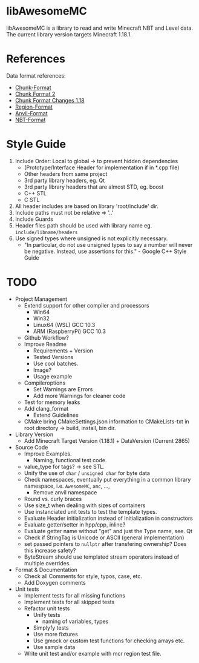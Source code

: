 # libAwesomeMC

libAwesomeMC is a library to read and write Minecraft NBT and Level data.
The current library version targets Minecraft 1.18.1.

# References

Data format references:
* [Chunk-Format](https://minecraft.fandom.com/wiki/Chunk_format)
* [Chunk Format 2](https://wiki.vg/Chunk_Format)
* [Chunk Format Changes 1.18](https://minecraft.fandom.com/wiki/Java_Edition_1.18#General_2)
* [Region-Format](https://minecraft.fandom.com/wiki/Region_file_format)
* [Anvil-Format](https://minecraft.fandom.com/wiki/Anvil_file_format)
* [NBT-Format](https://minecraft.fandom.com/wiki/NBT_format)

# Style Guide

1. Include Order: Local to global -> to prevent hidden dependencies
    * (Prototype/Interface Header for implementation if in *.cpp file)
    * Other headers from same project
    * 3rd party library headers, eg. Qt
    * 3rd party library headers that are almost STD, eg. boost
    * C++ STL
    * C STL 
2. All header includes are based on library 'root/include' dir.
3. Include paths must not be relative => '..'
4. Include Guards 
5. Header files path should be used with library name eg. `include/libname/headers`
6. Use signed types where unsigned is not explicitly necessary.
    * "In particular, do not use unsigned types to say a number will never be negative. Instead, use assertions for this." - Google C++ Style Guide

# TODO

- Project Management
  - Extend support for other compiler and processors
    - Win64
    - Win32
    - Linux64 (WSL) GCC 10.3
    - ARM (RaspberryPi) GCC 10.3
  - Github Workflow?
  - Improve Readme
    - Requirements + Version
    - Tested Versions
    - Use cool batches.
    - Image?
    - Usage example
  - Compileroptions
    - Set Warnings are Errors
    - Add more Warnings for cleaner code
  - Test for memory leaks
  - Add clang_format
    - Extend Guidelines
  - CMake bring CMakeSettings.json information to CMakeLists-txt in root directory -> build, install, bin dir.
- Library Version
  - Add Minecraft Target Version (1.18.1) + DataVersion (Current 2865)
- Source Code
  - Improve Examples.
    - Naming, functional test code.
  - value_type for tags? -> see STL.
  - Unify the use of `char` / `unsigned char` for byte data
  - Check namespaces, eventually put everything in a common library namespace, i.e. `AwesomeMC`, `amc`, ..., 
    - Remove anvil namespace
  - Round vs. curly braces
  - Use size_t when dealing with sizes of containers
  - Use instanciated unit tests to test the template types.
  - Evaluate Header initialization instead of Initialization in constructors
  - Evaluate getter/setter in hpp/cpp, inline?
  - Evaluate getter name without "get" and just the Type name, see. Qt
  - Check if StringTag is Unicode or ASCII (general implementation)
  - set passed pointers to `nullptr` after transfering ownership? Does this increase safety?
  - ByteStream should use templated stream operators instead of multiple overrides.
- Format & Documentation
  - Check all Comments for style, typos, case, etc.
  - Add Doxygen comments
- Unit tests
  - Implement tests for all missing functions
  - Implement tests for all skipped tests
  - Refactor unit tests
    - Unify tests
      - naming of variables, types
    - Simplyfy tests
    - Use more fixtures
    - Use gmock or custom test functions for checking arrays etc.
    - Use sample data
  - Write unit test and/or example with mcr region test file.
